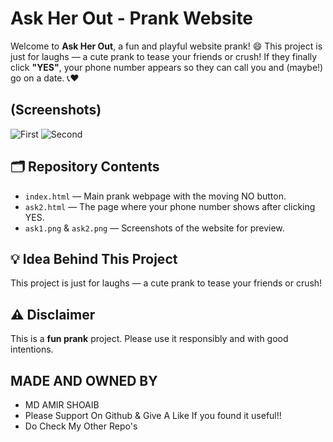 # Ask Her Out - Prank Website

Welcome to **Ask Her Out**, a fun and playful website prank! 😄
This project is just for laughs — a cute prank to tease your friends or crush!
If they finally click **"YES"**, your phone number appears so they can call you and (maybe!) go on a date. 📞❤️

## (Screenshots)
![First](first.png)
![Second](second.png)

## 🗂️ Repository Contents
- `index.html` — Main prank webpage with the moving NO button.
- `ask2.html` — The page where your phone number shows after clicking YES.
- `ask1.png` & `ask2.png` — Screenshots of the website for preview.

## 💡 Idea Behind This Project
This project is just for laughs — a cute prank to tease your friends or crush!

## ⚠️ Disclaimer
This is a **fun prank** project. Please use it responsibly and with good intentions.

## MADE AND OWNED BY
- MD AMIR SHOAIB
- Please Support On Github & Give A Like If you found it useful!!
- Do Check My Other Repo's
